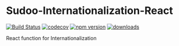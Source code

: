 # Sudoo-Internationalization-React

[![Build Status](https://travis-ci.com/SudoDotDog/Sudoo-Internationalization-React.svg?branch=master)](https://travis-ci.com/SudoDotDog/Sudoo-Internationalization-React)
[![codecov](https://codecov.io/gh/SudoDotDog/Sudoo-Internationalization-React/branch/master/graph/badge.svg)](https://codecov.io/gh/SudoDotDog/Sudoo-Internationalization-React)
[![npm version](https://badge.fury.io/js/%40sudoo%2Finternationalization-react.svg)](https://badge.fury.io/js/%40sudoo%2Finternationalization-react)
[![downloads](https://img.shields.io/npm/dm/@sudoo/internationalization-react.svg)](https://www.npmjs.com/package/@sudoo/internationalization-react)

React function for Internationalization
